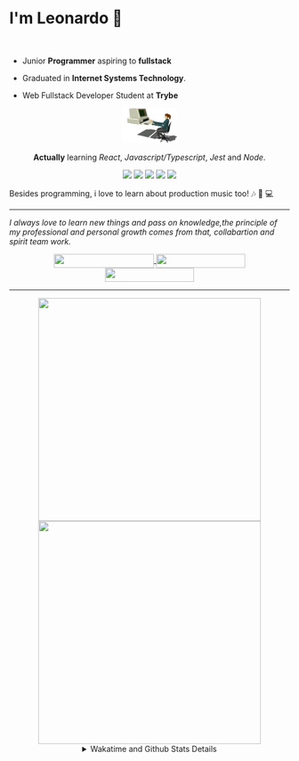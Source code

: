 # I'm Leonardo 🌈
<p align="center">
<img src="https://upload.wikimedia.org/wikipedia/en/thumb/0/05/Flag_of_Brazil.svg/1200px-Flag_of_Brazil.svg.png" width=20 height=15 / >
<img src="https://upload.wikimedia.org/wikipedia/commons/2/2b/Bandeira_do_estado_de_S%C3%A3o_Paulo.svg" width=20 height=15 / >
</p>

- Junior <b>Programmer</b> aspiring to <b>fullstack</b>

- Graduated in <b>Internet Systems Technology</b>.

- Web Fullstack Developer Student at <b>Trybe</b>

<div align="center">

<img src="./img/computer.gif" width="100px">

**Actually** learning _React_, _Javascript/Typescript_, _Jest_ and  _Node_. 

</div>
       
<p align="center">
<img src="https://badges.aleen42.com/src/react.svg">
<img src="https://badges.aleen42.com/src/javascript.svg">
<img src="https://badges.aleen42.com/src/typescript.svg">
<img src="https://badges.aleen42.com/src/jest_1.svg">
<img src="https://badges.aleen42.com/src/node.svg">
<br>
</p>

Besides programming, i love to learn about production music too! :notes: :musical_keyboard: :computer:

* * *

<i>I always love to learn new things and pass on knowledge,the principle of my professional and personal growth comes from that, collabartion and spirit team work.</i><br>

<div align="center">
       
<a href="https://www.linkedin.com/in/lcds90/">
  <img align="center" src="https://img.shields.io/static/v1?logo=linkedin&label=linkedin&message=lcds90&color=blue&style=for-the-badge" height=25 width=180/>
</a>
<a href="http://lcds.me">
  <img align="center" src="https://img.shields.io/static/v1?&label=Portflio&message=site&color=green&style=for-the-badge" height=25 width=160/>
</a>
<a href="mailto:lcds90@gmail.com">
  <img align="center" src="https://img.shields.io/static/v1?&logo=gmail&label=Send&message=Email&color=red&style=for-the-badge" height=25 width=160/>
</a>
       
</div>

* * *

<div align="center">
<a href="https://github.com/lcds90/">
  <img align="center" src="https://github-readme-stats.vercel.app/api/top-langs/?username=lcds90&langs_count=10&theme=gruvbox&layout=compact&include_all_commits=true" height="400px" width="400px"/>
</a>
<a href="https://wakatime.com/@lcds90">
  <img align="center" src="https://github-readme-stats.vercel.app/api/wakatime?username=lcds90&theme=gruvbox&layout=compact" height="400px" width="400px"/>
</a>
       
<details>
       <summary>Wakatime and Github Stats Details</summary>
       <div align="justify">
              
<!--START_SECTION:waka-->
![Profile Views](http://img.shields.io/badge/Profile%20Views-2-blue)

**🐱 My Github Data** 

> 🏆 643 Contributions in the Year 2021
 > 
> 📦 531.0 kB Used in Github's Storage 
 > 
> 💼 Opted to Hire
 > 
> 📜 49 Public Repositories 
 > 
> 🔑 40 Private Repositories  
 > 
**I'm a Night 🦉** 

```text
🌞 Morning    86 commits     ████░░░░░░░░░░░░░░░░░░░░░   17.06% 
🌆 Daytime    151 commits    ███████░░░░░░░░░░░░░░░░░░   29.96% 
🌃 Evening    138 commits    ██████░░░░░░░░░░░░░░░░░░░   27.38% 
🌙 Night      129 commits    ██████░░░░░░░░░░░░░░░░░░░   25.6%

```
📅 **I'm Most Productive on Saturday** 

```text
Monday       97 commits     ████░░░░░░░░░░░░░░░░░░░░░   19.25% 
Tuesday      74 commits     ███░░░░░░░░░░░░░░░░░░░░░░   14.68% 
Wednesday    39 commits     ██░░░░░░░░░░░░░░░░░░░░░░░   7.74% 
Thursday     36 commits     █░░░░░░░░░░░░░░░░░░░░░░░░   7.14% 
Friday       56 commits     ██░░░░░░░░░░░░░░░░░░░░░░░   11.11% 
Saturday     108 commits    █████░░░░░░░░░░░░░░░░░░░░   21.43% 
Sunday       94 commits     ████░░░░░░░░░░░░░░░░░░░░░   18.65%

```


📊 **This Week I Spent My Time On** 

```text
⌚︎ Time Zone: America/Sao_Paulo

💬 Programming Languages: 
JavaScript               23 hrs 12 mins      ███████████████████░░░░░░   78.14% 
JSX                      3 hrs 5 mins        ██░░░░░░░░░░░░░░░░░░░░░░░   10.4% 
JSON                     1 hr 50 mins        █░░░░░░░░░░░░░░░░░░░░░░░░   6.22% 
Bash                     31 mins             ░░░░░░░░░░░░░░░░░░░░░░░░░   1.76% 
Markdown                 31 mins             ░░░░░░░░░░░░░░░░░░░░░░░░░   1.74%

🔥 Editors: 
VS Code                  29 hrs 41 mins      █████████████████████████   100.0%

🐱‍💻 Projects: 
sd-013-a-project-trybewal13 hrs 39 mins      ███████████░░░░░░░░░░░░░░   46.01% 
extension-studies        6 hrs 5 mins        █████░░░░░░░░░░░░░░░░░░░░   20.49% 
sd-013-a-project-react-te5 hrs 4 mins        ████░░░░░░░░░░░░░░░░░░░░░   17.07% 
tocae_music-player       1 hr 42 mins        █░░░░░░░░░░░░░░░░░░░░░░░░   5.76% 
exercise-forms-redux     47 mins             ░░░░░░░░░░░░░░░░░░░░░░░░░   2.68%

💻 Operating System: 
Linux                    29 hrs 41 mins      █████████████████████████   100.0%

```

**I Mostly Code in JavaScript** 

```text
JavaScript               31 repos            █████████░░░░░░░░░░░░░░░░   37.8% 
TypeScript               15 repos            ████░░░░░░░░░░░░░░░░░░░░░   18.29% 
HTML                     14 repos            ████░░░░░░░░░░░░░░░░░░░░░   17.07% 
CSS                      6 repos             █░░░░░░░░░░░░░░░░░░░░░░░░   7.32% 
PHP                      5 repos             █░░░░░░░░░░░░░░░░░░░░░░░░   6.1%

```


**Timeline**

![Chart not found](https://raw.githubusercontent.com/lcds90/lcds90/main/charts/bar_graph.png) 


 Last Updated on 02/09/2021
<!--END_SECTION:waka-->
              
              
   </div>
</details>
       
       
</div>

